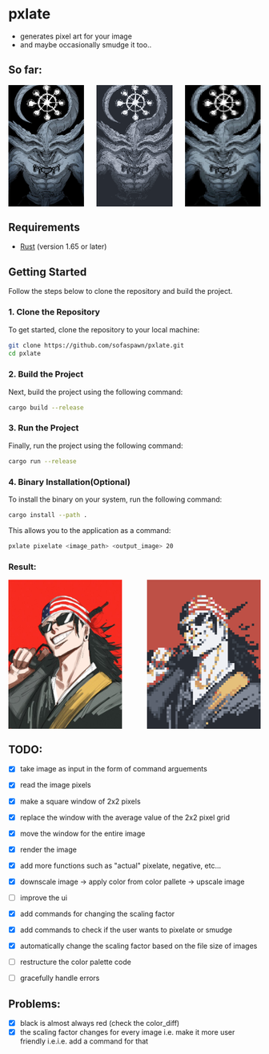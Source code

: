 # pxlate
- generates pixel art for your image
- and maybe occasionally smudge it too..

## So far:
<div style="display: flex; justify-content: space-between;">
    <img src="./readme_expo/mahoraga_test.jpg" alt="test_image" width="30%" />
    <img src="./readme_expo/mahoraga_pxlated.png" alt="pixelated image" width="30%" />
    <img src="./readme_expo/mahoraga_smudge.png" alt="smudged image" width="30%" />
</div>

## Requirements
- [Rust](https://www.rust-lang.org/tools/install) (version 1.65 or later)

## Getting Started

Follow the steps below to clone the repository and build the project.

### 1. Clone the Repository
To get started, clone the repository to your local machine:
```bash
git clone https://github.com/sofaspawn/pxlate.git
cd pxlate
```

### 2. Build the Project
Next, build the project using the following command:
```bash
cargo build --release
```

### 3. Run the Project
Finally, run the project using the following command:
```bash
cargo run --release
```

### 4. Binary Installation(Optional)
To install the binary on your system, run the following command:
```bash
cargo install --path .
```
This allows you to the application as a command:
```bash
pxlate pixelate <image_path> <output_image> 20
```

### Result:
<div style="display: flex; justify-content: space-between;">
    <img src="./readme_expo/geto.jpeg" alt="test_image" width="45%" />
    <img src="./readme_expo/geto_pxlated.png" alt="pixelated image" width="45%" />
</div>


## TODO:
- [x] take image as input in the form of command arguements
- [x] read the image pixels
- [x] make a square window of 2x2 pixels
- [x] replace the window with the average value of the 2x2 pixel grid
- [x] move the window for the entire image
- [x] render the image
- [x]  add more functions such as "actual" pixelate, negative, etc...
- [x] downscale image -> apply color from color pallete -> upscale image

- [ ] improve the ui
- [x] add commands for changing the scaling factor
- [x] add commands to check if the user wants to pixelate or smudge
- [x] automatically change the scaling factor based on the file size of images
- [ ] restructure the color palette code

- [ ] gracefully handle errors

## Problems:
- [x] black is almost always red (check the color_diff)
- [x] the scaling factor changes for every image i.e. make it more user friendly i.e.i.e. add a command for that

